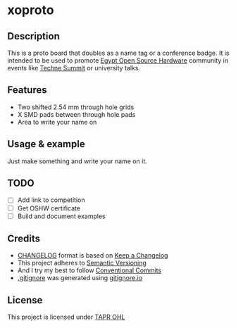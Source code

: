 # xoproto

## Description
This is a proto board that doubles as a name tag or a conference badge. It is intended to be used to promote [Egypt Open Source Hardware](https://egoshw.com) community in events like [Techne Summit](https://alex.technesummit.com/2022) or university talks.

## Features
- Two shifted 2.54 mm through hole grids
- X SMD pads between through hole pads
- Area to write your name on

## Usage & example
Just make something and write your name on it.

## TODO
- [ ] Add link to competition
- [ ] Get OSHW certificate
- [ ] Build and document examples

## Credits
- [CHANGELOG](./CHANGELOG.md) format is based on [Keep a Changelog](https://keepachangelog.com/en/1.0.0/)
- This project adheres to [Semantic Versioning](https://semver.org/spec/v2.0.0.html)
- And I try my best to follow [Conventional Commits](https://www.conventionalcommits.org/en/v1.0.0/)
- [.gitignore](./.gitignore) was generated using [gitignore.io](https://www.toptal.com/developers/gitignore)

## License
This project is licensed under [TAPR OHL](./LICENSE)
